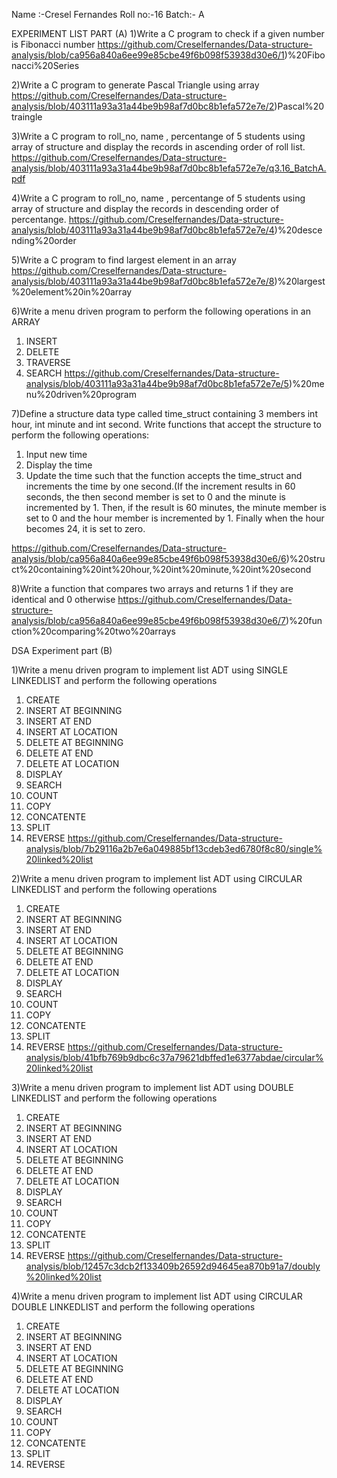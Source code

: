  Name :-Cresel Fernandes
 Roll no:-16
 Batch:- A
 
 EXPERIMENT LIST PART (A)
 1)Write a C program to check if a given number is Fibonacci number
https://github.com/Creselfernandes/Data-structure-analysis/blob/ca956a840a6ee99e85cbe49f6b098f53938d30e6/1)%20Fibonacci%20Series

2)Write a C program to generate Pascal Triangle using array
https://github.com/Creselfernandes/Data-structure-analysis/blob/403111a93a31a44be9b98af7d0bc8b1efa572e7e/2)Pascal%20traingle

3)Write a C program to roll_no, name , percentange of 5 students using array of structure 
and display the records in ascending order of roll list.
https://github.com/Creselfernandes/Data-structure-analysis/blob/403111a93a31a44be9b98af7d0bc8b1efa572e7e/q3.16_BatchA.pdf

4)Write a C program to roll_no, name , percentange of 5 students using array of structure 
and display the records in descending order of percentange.
https://github.com/Creselfernandes/Data-structure-analysis/blob/403111a93a31a44be9b98af7d0bc8b1efa572e7e/4)%20descending%20order

5)Write a C program to find largest element in an array
https://github.com/Creselfernandes/Data-structure-analysis/blob/403111a93a31a44be9b98af7d0bc8b1efa572e7e/8)%20largest%20element%20in%20array

6)Write a menu driven program to perform the following operations in an ARRAY
1. INSERT
2. DELETE
3. TRAVERSE
4. SEARCH
https://github.com/Creselfernandes/Data-structure-analysis/blob/403111a93a31a44be9b98af7d0bc8b1efa572e7e/5)%20menu%20driven%20program

7)Define a structure data type called time_struct containing 3 members int hour, int 
minute and int second. Write functions that accept the structure to perform the 
following operations:
1. Input new time
2. Display the time
3. Update the time such that the function accepts the time_struct and increments the 
time by one second.(If the increment results in 60 seconds, the then second member is 
set to 0 and the minute is incremented by 1. Then, if the result is 60 minutes, the minute 
member is set to 0 and the hour member is incremented by 1. Finally when the hour 
becomes 24, it is set to zero.

https://github.com/Creselfernandes/Data-structure-analysis/blob/ca956a840a6ee99e85cbe49f6b098f53938d30e6/6)%20struct%20containing%20int%20hour,%20int%20minute,%20int%20second

8)Write a function that compares two arrays and returns 1 if they are identical and 0 
otherwise
https://github.com/Creselfernandes/Data-structure-analysis/blob/ca956a840a6ee99e85cbe49f6b098f53938d30e6/7)%20function%20comparing%20two%20arrays

DSA Experiment part (B)

1)Write a menu driven program to implement list ADT using SINGLE LINKEDLIST and 
perform the following operations
1. CREATE
2. INSERT AT BEGINNING
3. INSERT AT END
4. INSERT AT LOCATION
5. DELETE AT BEGINNING
6. DELETE AT END
7. DELETE AT LOCATION
8. DISPLAY
9. SEARCH
10. COUNT
11. COPY 
12. CONCATENTE
13. SPLIT
14. REVERSE
https://github.com/Creselfernandes/Data-structure-analysis/blob/7b29116a2b7e6a049885bf13cdeb3ed6780f8c80/single%20linked%20list

2)Write a menu driven program to implement list ADT using CIRCULAR LINKEDLIST 
and perform the following operations
1. CREATE
2. INSERT AT BEGINNING
3. INSERT AT END
4. INSERT AT LOCATION
5. DELETE AT BEGINNING
6. DELETE AT END
7. DELETE AT LOCATION
8. DISPLAY
9. SEARCH
10. COUNT
11. COPY 
12. CONCATENTE
13. SPLIT
14. REVERSE
https://github.com/Creselfernandes/Data-structure-analysis/blob/41bfb769b9dbc6c37a79621dbffed1e6377abdae/circular%20linked%20list

3)Write a menu driven program to implement list ADT using DOUBLE LINKEDLIST 
and perform the following operations
1. CREATE
2. INSERT AT BEGINNING
3. INSERT AT END
4. INSERT AT LOCATION
5. DELETE AT BEGINNING
6. DELETE AT END
7. DELETE AT LOCATION
8. DISPLAY
9. SEARCH
10. COUNT
11. COPY 
12. CONCATENTE
13. SPLIT
14. REVERSE
https://github.com/Creselfernandes/Data-structure-analysis/blob/12457c3dcb2f133409b26592d94645ea870b91a7/doubly%20linked%20list

4)Write a menu driven program to implement list ADT using CIRCULAR DOUBLE 
LINKEDLIST and perform the following operations
1. CREATE
2. INSERT AT BEGINNING
3. INSERT AT END
4. INSERT AT LOCATION
5. DELETE AT BEGINNING
6. DELETE AT END
7. DELETE AT LOCATION
8. DISPLAY
9. SEARCH
10. COUNT
11. COPY 
12. CONCATENTE
13. SPLIT
14. REVERSE




